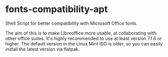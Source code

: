 # fonts-compatibility-apt
<p>Shell Script for better compatibility with Microsoft Office fonts.</p>
The aim of this is to make Libreoffice more usable, at collaborating with other office suites. 
It's highly recommended to use at least version 7.1.6 or higher.
The default version in the Linux Mint ISO is older, so you can easily install the latest version via flatpak.


			
